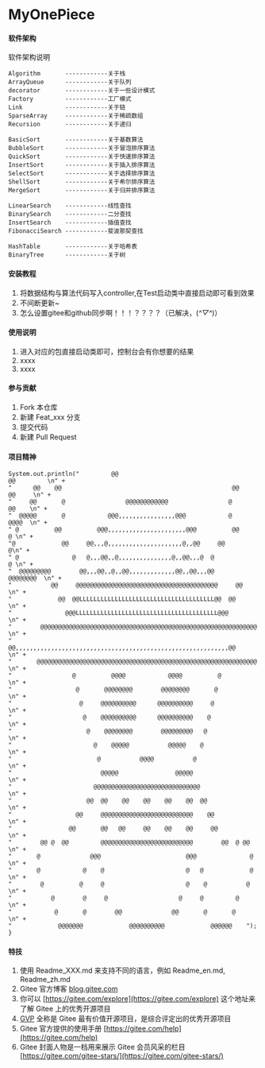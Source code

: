 # MyOnePiece

#### 软件架构
软件架构说明

    Algorithm       ------------关于栈
    ArrayQueue      ------------关于队列
    decorator       ------------关于一些设计模式
    Factory         ------------工厂模式
    Link            ------------关于链
    SparseArray     ------------关于稀疏数组
    Recursion       ------------关于递归

    BasicSort       ------------关于基数算法
    BubbleSort      ------------关于冒泡排序算法
    QuickSort       ------------关于快速排序算法
    InsertSort      ------------关于插入排序算法
    SelectSort      ------------关于选择排序算法
    ShellSort       ------------关于希尔排序算法
    MergeSort       ------------关于归并排序算法

    LinearSearch    ------------线性查找
    BinarySearch    ------------二分查找
    InsertSearch    ------------插值查找
    FibonacciSearch ------------斐波那契查找

    HashTable       ------------关于哈希表
    BinaryTree      ------------关于树

#### 安装教程

1.  将数据结构与算法代码写入controller,在Test启动类中直接启动即可看到效果
2.  不间断更新~
3.  怎么设置gitee和github同步啊！！！？？？？（已解决，(*^▽^*)）

#### 使用说明

1.  进入对应的包直接启动类即可，控制台会有你想要的结果
2.  xxxx
3.  xxxx

#### 参与贡献

1.  Fork 本仓库
2.  新建 Feat_xxx 分支
3.  提交代码
4.  新建 Pull Request

#### 项目精神
    System.out.println("         @@                                                     @@         \n" +
    "      @@    @@                                                @@    @@     \n" +
    "     @@       @                 @@@@@@@@@@@@                 @       @@    \n" +
    "  @@@@@       @            @@@,,,,,,,,,,,,,,,,@@@            @       @@@@  \n" +
    " @          @@          @@@,,,,,,,,,,,,,,,,,,,,,,@@@          @@         @ \n" +
    "@             @@     @@,,,@,,,,,,,,,,,,,,,,,,,,,@,,@@     @@              @\n" +
    " @               @   @,,,@@,,@,,,,,,,,,,,,,,,@,,@@,,,@  @                @ \n" +
    "  @@@@@@@@@        @@,,,@@,,@,,@@,,,,,,,,,,,,,@@,,@@,,,@@        @@@@@@@@  \n" +
    "           @@     @@@@@@@@@@@@@@@@@@@@@@@@@@@@@@@@@@@@@@@@     @@          \n" +
    "             @@  @@LLLLLLLLLLLLLLLLLLLLLLLLLLLLLLLLLLLLLL@@  @@            \n" +
    "               @@@LLLLLLLLLLLLLLLLLLLLLLLLLLLLLLLLLLLLLLLL@@@              \n" +
    "        @@@@@@@@@@@@@@@@@@@@@@@@@@@@@@@@@@@@@@@@@@@@@@@@@@@@@@@@@@@@@      \n" +
    "      @@,,,,,,,,,,,,,,,,,,,,,,,,,,,,,,,,,,,,,,,,,,,,,,,,,,,,,,,,,,,,@@     \n" +
    "       @@@@@@@@@@@@@@@@@@@@@@@@@@@@@@@@@@@@@@@@@@@@@@@@@@@@@@@@@@@@@@      \n" +
    "                 @          @@@@            @@@@          @                \n" +
    "                  @       @@@@@@@@        @@@@@@@@       @                 \n" +
    "                   @     @@@@@@@@@@      @@@@@@@@@@     @                  \n" +
    "                    @    @@@@@@@@@@      @@@@@@@@@@    @                   \n" +
    "                     @    @@@@@@@@        @@@@@@@@@   @                    \n" +
    "                       @    @@@@@           @@@@@    @                     \n" +
    "                        @           @@@@           @                       \n" +
    "                         @@@@@                @@@@@                        \n" +
    "                       @@@@@@@@@@@@@@@@@@@@@@@@@@@@@@                      \n" +
    "                     @@  @@    @@    @@    @@    @@  @@                    \n" +
    "                  @@     @@@@@@@@@@@@@@@@@@@@@@@@@@    @@                  \n" +
    "                @@       @@   @@     @@    @@    @@     @@                 \n" +
    "        @@ @  @@         @@@@@@@@@@@@@@@@@@@@@@@@@@        @@  @ @@        \n" +
    "       @              @@@                        @@@               @       \n" +
    "       @            @    @                       @   @             @       \n" +
    "        @          @     @                       @    @           @        \n" +
    "           @        @     @                    @     @         @           \n" +
    "            @       @        @@              @@       @       @            \n" +
    "             @@@@@@@             @@@@@@@@@@             @@@@@@    ");
    }

#### 特技

1.  使用 Readme\_XXX.md 来支持不同的语言，例如 Readme\_en.md, Readme\_zh.md
2.  Gitee 官方博客 [blog.gitee.com](https://blog.gitee.com)
3.  你可以 [https://gitee.com/explore](https://gitee.com/explore) 这个地址来了解 Gitee 上的优秀开源项目
4.  [GVP](https://gitee.com/gvp) 全称是 Gitee 最有价值开源项目，是综合评定出的优秀开源项目
5.  Gitee 官方提供的使用手册 [https://gitee.com/help](https://gitee.com/help)
6.  Gitee 封面人物是一档用来展示 Gitee 会员风采的栏目 [https://gitee.com/gitee-stars/](https://gitee.com/gitee-stars/)
